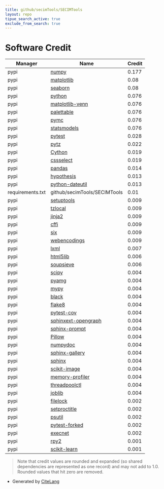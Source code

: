 ```yaml
---
title: github/secimTools/SECIMTools
layout: repo
tipue_search_active: true
exclude_from_search: true
---
```

# Software Credit

|Manager|Name|Credit|
|-------|----|------|
|pypi|[numpy](https://www.numpy.org)|0.177|
|pypi|[matplotlib](https://matplotlib.org)|0.08|
|pypi|[seaborn](https://seaborn.pydata.org)|0.08|
|pypi|[python](http://www.python.org/2.5)|0.076|
|pypi|[matplotlib-venn](https://github.com/konstantint/matplotlib-venn)|0.076|
|pypi|[palettable](https://jiffyclub.github.io/palettable/)|0.076|
|pypi|[pymc](http://github.com/pymc-devs/pymc)|0.076|
|pypi|[statsmodels](https://www.statsmodels.org/)|0.076|
|pypi|[pytest](https://docs.pytest.org/en/latest/)|0.028|
|pypi|[pytz](https://pypi.org/project/pytz)|0.022|
|pypi|[Cython](http://cython.org/)|0.019|
|pypi|[cssselect](https://github.com/scrapy/cssselect)|0.019|
|pypi|[pandas](https://pandas.pydata.org)|0.014|
|pypi|[hypothesis](https://pypi.org/project/hypothesis)|0.013|
|pypi|[python-dateutil](https://pypi.org/project/python-dateutil)|0.013|
|requirements.txt|github/secimTools/SECIMTools|0.01|
|pypi|[setuptools](https://pypi.org/project/setuptools)|0.009|
|pypi|[tzlocal](https://pypi.org/project/tzlocal)|0.009|
|pypi|[jinja2](https://pypi.org/project/jinja2)|0.009|
|pypi|[cffi](https://pypi.org/project/cffi)|0.009|
|pypi|[six](https://pypi.org/project/six)|0.009|
|pypi|[webencodings](https://pypi.org/project/webencodings)|0.009|
|pypi|[lxml](https://lxml.de/)|0.007|
|pypi|[html5lib](https://github.com/html5lib/html5lib-python)|0.006|
|pypi|[soupsieve](https://pypi.org/project/soupsieve)|0.006|
|pypi|[scipy](https://www.scipy.org)|0.004|
|pypi|[pyamg](https://pypi.org/project/pyamg)|0.004|
|pypi|[mypy](https://pypi.org/project/mypy)|0.004|
|pypi|[black](https://pypi.org/project/black)|0.004|
|pypi|[flake8](https://pypi.org/project/flake8)|0.004|
|pypi|[pytest-cov](https://pypi.org/project/pytest-cov)|0.004|
|pypi|[sphinxext-opengraph](https://pypi.org/project/sphinxext-opengraph)|0.004|
|pypi|[sphinx-prompt](https://pypi.org/project/sphinx-prompt)|0.004|
|pypi|[Pillow](https://pypi.org/project/Pillow)|0.004|
|pypi|[numpydoc](https://pypi.org/project/numpydoc)|0.004|
|pypi|[sphinx-gallery](https://pypi.org/project/sphinx-gallery)|0.004|
|pypi|[sphinx](https://pypi.org/project/sphinx)|0.004|
|pypi|[scikit-image](https://pypi.org/project/scikit-image)|0.004|
|pypi|[memory-profiler](https://pypi.org/project/memory-profiler)|0.004|
|pypi|[threadpoolctl](https://pypi.org/project/threadpoolctl)|0.004|
|pypi|[joblib](https://pypi.org/project/joblib)|0.004|
|pypi|[filelock](https://pypi.org/project/filelock)|0.002|
|pypi|[setproctitle](https://pypi.org/project/setproctitle)|0.002|
|pypi|[psutil](https://pypi.org/project/psutil)|0.002|
|pypi|[pytest-forked](https://pypi.org/project/pytest-forked)|0.002|
|pypi|[execnet](https://pypi.org/project/execnet)|0.002|
|pypi|[rpy2](https://rpy2.github.io)|0.001|
|pypi|[scikit-learn](http://scikit-learn.org)|0.001|


> Note that credit values are rounded and expanded (so shared dependencies are represented as one record) and may not add to 1.0. Rounded values that hit zero are removed.


- Generated by [CiteLang](https://github.com/vsoch/citelang)
